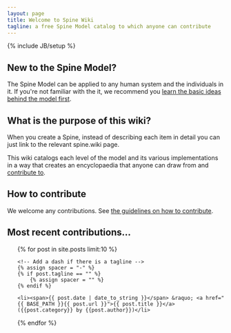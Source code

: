```yaml
---
layout: page
title: Welcome to Spine Wiki
tagline: a free Spine Model catalog to which anyone can contribute
---
```

{% include JB/setup %}

## New to the Spine Model?
The Spine Model can be applied to any human system and the individuals in it. If you're not familiar with the it, we recommend you [learn the basic ideas behind the model first](http://spinemodel.info).

## What is the purpose of this wiki?
When you create a Spine, instead of describing each item in detail you can just link to the relevant spine.wiki page.

This wiki catalogs each level of the model and its various implementations in a way that creates an encyclopaedia that anyone can draw from and [contribute to](/explanation/Contribution).

## How to contribute
We welcome any contributions. See [the guidelines on how to contribute](/explanation/Contribution).

## Most recent contributions...
<ul class="posts">
  {% for post in site.posts limit:10 %}
    
    <!-- Add a dash if there is a tagline -->
    {% assign spacer = "-" %}
    {% if post.tagline == "" %}
        {% assign spacer = "" %}
    {% endif %}
    
    <li><span>{{ post.date | date_to_string }}</span> &raquo; <a href="{{ BASE_PATH }}{{ post.url }}">{{ post.title }}</a> ({{post.category}} by {{post.author}})</li>
  
  {% endfor %}
</ul>

<br>
<br>
<br>
<br>
